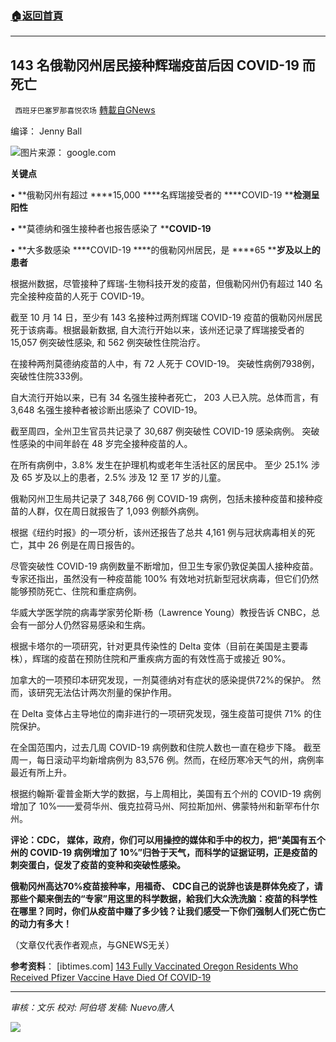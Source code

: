 ###  [:house:返回首頁](https://github.com/ourhimalayas/txt)
---


## 143 名俄勒冈州居民接种辉瑞疫苗后因 COVID-19 而死亡
` 西班牙巴塞罗那喜悦农场` [轉載自GNews](https://gnews.org/zh-hans/1616133/)

编译： Jenny Ball

![](https://assets.gnews.org/wp-content/uploads/2021/10/屏幕截图-2021-10-25-102210.jpg)图片来源： google.com

**关键点**

• **俄勒冈州有超过 ****15,000 ****名辉瑞接受者的 ****COVID-19 ****检测呈阳性**

• **莫德纳和强生接种者也报告感染了 ****COVID-19**

• **大多数感染 ****COVID-19 ****的俄勒冈州居民，是 ****65 ****岁及以上的患者**

根据州数据，尽管接种了辉瑞-生物科技开发的疫苗，但俄勒冈州仍有超过 140 名完全接种疫苗的人死于 COVID-19。

截至 10 月 14 日，至少有 143 名接种过两剂辉瑞 COVID-19 疫苗的俄勒冈州居民死于该病毒。根据最新数据, 自大流行开始以来，该州还记录了辉瑞接受者的 15,057 例突破性感染, 和 562 例突破性住院治疗。

在接种两剂莫德纳疫苗的人中，有 72 人死于 COVID-19。 突破性病例7938例，突破性住院333例。

自大流行开始以来，已有 34 名强生接种者死亡， 203 人已入院。总体而言，有 3,648 名强生接种者被诊断出感染了 COVID-19。

截至周四，全州卫生官员共记录了 30,687 例突破性 COVID-19 感染病例。 突破性感染的中间年龄在 48 岁完全接种疫苗的人。

在所有病例中，3.8% 发生在护理机构或老年生活社区的居民中。 至少 25.1% 涉及 65 岁及以上的患者，2.5% 涉及 12 至 17 岁的儿童。

俄勒冈州卫生局共记录了 348,766 例 COVID-19 病例，包括未接种疫苗和接种疫苗的人群，仅在周日就报告了 1,093 例额外病例。

根据《纽约时报》的一项分析，该州还报告了总共 4,161 例与冠状病毒相关的死亡，其中 26 例是在周日报告的。

尽管突破性 COVID-19 病例数量不断增加，但卫生专家仍敦促美国人接种疫苗。 专家还指出，虽然没有一种疫苗能 100% 有效地对抗新型冠状病毒，但它们仍然能够预防死亡、住院和重症病例。

华威大学医学院的病毒学家劳伦斯·杨（Lawrence Young）教授告诉 CNBC，总会有一部分人仍然容易感染和生病。

根据卡塔尔的一项研究，针对更具传染性的 Delta 变体（目前在美国是主要毒株），辉瑞的疫苗在预防住院和严重疾病方面的有效性高于或接近 90%。

加拿大的一项预印本研究发现，一剂莫德纳对有症状的感染提供72%的保护。 然而，该研究无法估计两次剂量的保护作用。

在 Delta 变体占主导地位的南非进行的一项研究发现，强生疫苗可提供 71% 的住院保护。

在全国范围内，过去几周 COVID-19 病例数和住院人数也一直在稳步下降。 截至周一，每日滚动平均新增病例为 83,576 例。然而，在经历寒冷天气的州，病例率最近有所上升。

根据约翰斯·霍普金斯大学的数据，与上周相比，美国有五个州的 COVID-19 病例增加了 10%——爱荷华州、俄克拉荷马州、阿拉斯加州、佛蒙特州和新罕布什尔州。

**评论：CDC， 媒体，政府，你们可以用操控的媒体和手中的权力，把“美国有五个州的 COVID-19 病例增加了 10%”归咎于天气，而科学的证据证明，正是疫苗的刺突蛋白，促发了疫苗的变种和突破性感染。**

**俄勒冈州高达70%疫苗接种率，用福奇、 CDC自己的说辞也该是群体免疫了，请那些个颠来倒去的“专家”用这里的科学数据，給我们大众洗洗脑：疫苗的科学性在哪里？同时，你们从疫苗中赚了多少钱？让我们感受一下你们强制人们死亡伤亡的动力有多大！**

（文章仅代表作者观点，与GNEWS无关）

**参考资料**： [ibtimes.com] [143 Fully Vaccinated Oregon Residents Who Received Pfizer Vaccine Have Died Of COVID-19](https://www.ibtimes.com/143-fully-vaccinated-oregon-residents-who-received-pfizer-vaccine-have-died-covid-19-3319304)

* * *

*审核：文乐
校对: 阿伯塔
发稿: Nuevo唐人*

![](https://assets.gnews.org/wp-content/uploads/2021/10/GNEWS_CH.-1-3.jpeg)
